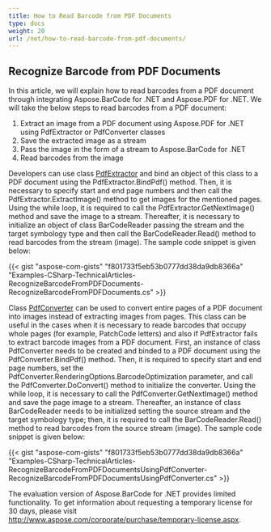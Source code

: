 ```yaml
---
title: How to Read Barcode from PDF Documents
type: docs
weight: 20
url: /net/how-to-read-barcode-from-pdf-documents/
---
```


## **Recognize Barcode from PDF Documents**
In this article, we will explain how to read barcodes from a PDF document through integrating Aspose.BarCode for .NET and Aspose.PDF for .NET. We will take the below steps to read barcodes from a PDF document:

1. Extract an image from a PDF document using Aspose.PDF for .NET using PdfExtractor or PdfConverter classes
1. Save the extracted image as a stream
1. Pass the image in the form of a stream to Aspose.BarCode for .NET
1. Read barcodes from the image

Developers can use class [PdfExtractor](https://apireference.aspose.com/pdf/net/aspose.pdf.facades/pdfextractor) and bind an object of this class to a PDF document using the PdfExtractor.BindPdf() method. Then, it is necessary to specify start and end page numbers and then call the PdfExtractor.ExtractImage() method to get images for the mentioned pages. Using the while loop, it is required to call the PdfExtractor.GetNextImage() method and save the image to a stream. Thereafter, it is necessary to initialize an object of class BarCodeReader passing the stream and the target symbology type and then call the BarCodeReader.Read() method to read barcodes from the stream (image). The sample code snippet is given below:

{{< gist "aspose-com-gists" "f801733f5eb53b0777dd38da9db8366a" "Examples-CSharp-TechnicalArticles-RecognizeBarcodeFromPDFDocuments-RecognizeBarcodeFromPDFDocuments.cs" >}}

Class [PdfConverter](https://apireference.aspose.com/pdf/net/aspose.pdf.facades/pdfconverter) can be used to convert entire pages of a PDF document into images instead of extracting images from pages. This class can be useful in the cases when it is necessary to reade barcodes that occupy whole pages (for example, PatchCode letters) and also if PdfExtractor fails to extract barcode images from a PDF document. First, an instance of class PdfConverter needs to be created and binded to a PDF document using the PdfConverter.BindPdf() method. Then, it is required to specify start and end page numbers, set the PdfConverter.RenderingOptions.BarcodeOptimization parameter, and call the PdfConverter.DoConvert() method to initialize the converter. Using the while loop, it is necessary to call the PdfConverter.GetNextImage() method and save the page image to a stream. Thereafter, an instance of class BarCodeReader needs to be initialized setting the source stream and the target symbology type; then, it is required to call the BarCodeReader.Read() method to read barcodes from the source stream (image). The sample code snippet is given below:

{{< gist "aspose-com-gists" "f801733f5eb53b0777dd38da9db8366a" "Examples-CSharp-TechnicalArticles-RecognizeBarcodeFromPDFDocumentsUsingPdfConverter-RecognizeBarcodeFromPDFDocumentsUsingPdfConverter.cs" >}}

The evaluation version of Aspose.BarCode for .NET provides limited functionality. To get information about requesting a temporary license for 30 days, please visit <http://www.aspose.com/corporate/purchase/temporary-license.aspx>.
